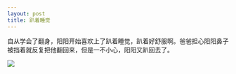 ```yaml
---
layout: post
title: 趴着睡觉
---
```


自从学会了翻身，阳阳开始喜欢上了趴着睡觉，趴着好舒服啊。爸爸担心阳阳鼻子被挡着就反复把他翻回来，但是一不小心，阳阳又趴回去了。

![](https://raw.githubusercontent.com/initlove/initlove.github.io/master/images/2016-07-19-065156.jpg)

